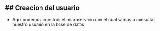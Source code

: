 ## ## Creacion del usuario
- Aqui podemos construir el microservicio con el cual vamos a consultar nuestro usuario en la base de datos